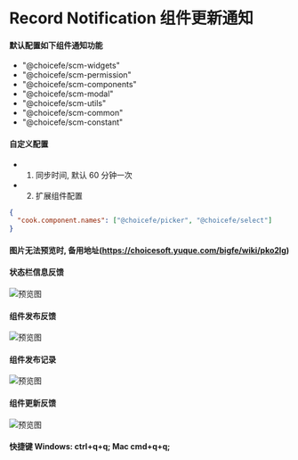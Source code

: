# Record Notification 组件更新通知

#### 默认配置如下组件通知功能

- "@choicefe/scm-widgets"
- "@choicefe/scm-permission"
- "@choicefe/scm-components"
- "@choicefe/scm-modal"
- "@choicefe/scm-utils"
- "@choicefe/scm-common"
- "@choicefe/scm-constant"

#### 自定义配置

- 1. 同步时间, 默认 60 分钟一次

- 2. 扩展组件配置

```json
{
  "cook.component.names": ["@choicefe/picker", "@choicefe/select"]
}
```

#### 图片无法预览时, 备用地址(https://choicesoft.yuque.com/bigfe/wiki/pko2lg)

#### 状态栏信息反馈

![预览图](https://gcook.oss-cn-hangzhou.aliyuncs.com/status.png)

#### 组件发布反馈

![预览图](https://gcook.oss-cn-hangzhou.aliyuncs.com/gcook.tip.png)

#### 组件发布记录

![预览图](https://gcook.oss-cn-hangzhou.aliyuncs.com/gcook.record.png)

#### 组件更新反馈

![预览图](https://gcook.oss-cn-hangzhou.aliyuncs.com/gcook.msg.png)

#### 快捷键 Windows: ctrl+q+q; Mac cmd+q+q;
